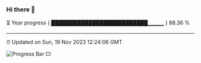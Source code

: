 ### Hi there 👋

⏳ Year progress { ██████████████████████████▁▁▁▁ } 88.36 %

---

⏰ Updated on Sun, 19 Nov 2023 12:24:06 GMT

![Progress Bar CI](https://github.com/liununu/liununu/workflows/Progress%20Bar%20CI/badge.svg)
